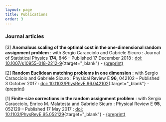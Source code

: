 ```yaml
---
layout: page
title: Publications
order: 3
---
```

<!-- - TOC
{:toc} -->

<!-- ### Preprints

<!--[1] **Anomalous scaling of the optimal cost in the one-dimensional random assignment problem**
: with Sergio Caracciolo and Gabriele Sicuro
: <a href="assets/Corrections1d.pdf" target="_blank"><i class="fa fa-file-pdf-o" aria-hidden="true"></i> download</a>-->

### Journal articles

[3] **Anomalous scaling of the optimal cost in the one-dimensional random assignment problem**
: with Sergio Caracciolo and Gabriele Sicuro
: Journal of Statistical Physics **174**, 846 – Published 17 December 2018
: [doi: 10.1007/s10955-018-2212-9](https://doi.org/10.1007/s10955-018-2212-9){:target="_blank"} - <a href="assets/Corrections1d.pdf" target="_blank"><i class="fa fa-file-pdf-o" aria-hidden="true"></i> (preprint)</a>

[2] **Random Euclidean matching problems in one dimension**
: with Sergio Caracciolo and Gabriele Sicuro
: Physical Review E **96**, 042102  – Published 3 October 2017
: [doi: 10.1103/PhysRevE.96.042102](https://doi.org/10.1103/PhysRevE.96.042102){:target="_blank"} - <a href="assets/OneDimension.pdf" target="_blank"><i class="fa fa-file-pdf-o" aria-hidden="true"></i> (preprint)</a>

[1] **Finite-size corrections in the random assignment problem**
: with Sergio Caracciolo, Enrico M. Malatesta and  Gabriele Sicuro
: Physical Review E **95**, 052129 – Published 17 May 2017
: [doi: 10.1103/PhysRevE.95.052129](https://doi.org/10.1103/PhysRevE.95.052129){:target="_blank"} - <a href="assets/FSC.pdf" target="_blank"><i class="fa fa-file-pdf-o" aria-hidden="true"></i> (preprint)</a>


<!-- ### Posters -->

<!--

: >We analytically derive, in the context of the replica formalism, the first finite size corrections to the average optimal cost in the random assignment problem for a quite generic distribution law for the costs. We show that, when moving from a power law distribution to gamma distribution, the leading correction changes both in sign and in its scaling properties. We also examine the behavior of the corrections when approaching a delta function distribution. By using a numerical solution of the saddle-point equations, we provide predictions which are very well confirmed by numerical simulations.
{: .text-justify}

 -->

<!-- ### Articles -->

<!--
<dl>
{% assign list = site.data.pubs | where: 'preprint', true %}
{% for pub in list %}
  <dt>  {{ pub.title }}  
  </dt>
  <dd> with {{ pub.authors }} </dd>
{% endfor %}
</dl>
-->
